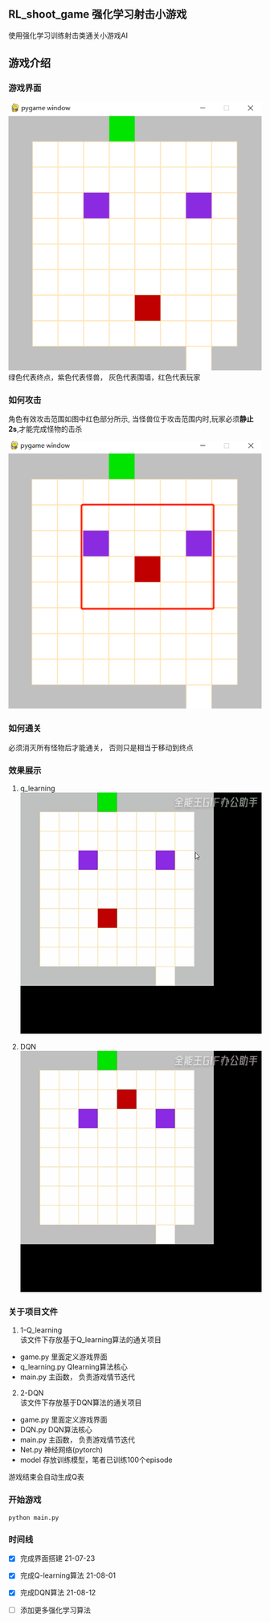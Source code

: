 RL_shoot_game 强化学习射击小游戏
--

使用强化学习训练射击类通关小游戏AI  
  
## 游戏介绍   

### 游戏界面  
![screen](./img/screen.png)  
绿色代表终点，紫色代表怪兽， 灰色代表围墙，红色代表玩家  

### 如何攻击  
角色有效攻击范围如图中红色部分所示, 当怪兽位于攻击范围内时,玩家必须**静止2s**,才能完成怪物的击杀  

![attack](./img/attack.png)  

### 如何通关    
必须消灭所有怪物后才能通关， 否则只是相当于移动到终点  

### 效果展示  
1. q_learning      
![show](./img/Q_learning.gif)   
  
2. DQN  
![show2](./img/DQN.gif)   


### 关于项目文件  
1. 1-Q_learning   
该文件下存放基于Q_learning算法的通关项目  
* game.py 里面定义游戏界面  
* q_learning.py Qlearning算法核心  
* main.py 主函数， 负责游戏情节迭代  

  
2. 2-DQN  
该文件下存放基于DQN算法的通关项目
* game.py 里面定义游戏界面
* DQN.py DQN算法核心
* main.py 主函数， 负责游戏情节迭代
* Net.py 神经网络(pytorch)
* model 存放训练模型，笔者已训练100个episode

游戏结束会自动生成Q表  

### 开始游戏  
```
python main.py
```   

###  时间线
- [x] 完成界面搭建        21-07-23   
- [x] 完成Q-learning算法 21-08-01  
- [x] 完成DQN算法        21-08-12  
- [ ] 添加更多强化学习算法   
 